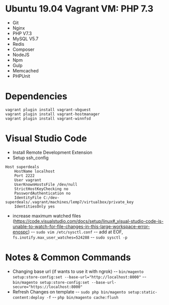 # Ubuntu 19.04 Vagrant VM: PHP 7.3
* Git
* Nginx
* PHP V7.3
* MySQL V5.7
* Redis
* Composer
* NodeJS
* Npm
* Gulp
* Memcached
* PHPUnit


# Dependencies

```
vagrant plugin install vagrant-vbguest
vagrant plugin install vagrant-hostmanager
vagrant plugin install vagrant-winnfsd
```

# Visual Studio Code
- Install Remote Development Extension
- Setup ssh_config

```
Host superdeals
    HostName localhost
    Port 2222
    User vagrant
    UserKnownHostsFile /dev/null
    StrictHostKeyChecking no
    PasswordAuthentication no
    IdentityFile C:/dev-superdeals/.vagrant/machines/lemp7/virtualbox/private_key
    IdentitiesOnly yes
```

- increase maximum watched files (https://code.visualstudio.com/docs/setup/linux#_visual-studio-code-is-unable-to-watch-for-file-changes-in-this-large-workspace-error-enospc)
-- ```sudo vim /etc/sysctl.conf```
-- add at EOF, ```fs.inotify.max_user_watches=524288```
-- ```sudo sysctl -p```

# Notes & Common Commands
- Changing base url (if wants to use it with ngrok)
-- `bin/magento setup:store-config:set --base-url="http://localhost:8000"`
-- `bin/magento setup:store-config:set --base-url-secure="https://localhost:8000"`
- Refresh Changes on template
-- ```sudo php bin/magento setup:static-content:deploy -f```
-- ```php bin/magento cache:flush```
